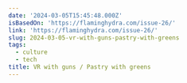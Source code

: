 ```yaml
---
date: '2024-03-05T15:45:48.000Z'
isBasedOn: 'https://flaminghydra.com/issue-26/'
link: 'https://flaminghydra.com/issue-26/'
slug: 2024-03-05-vr-with-guns-pastry-with-greens
tags:
  - culture
  - tech
title: VR with guns / Pastry with greens
---
```



